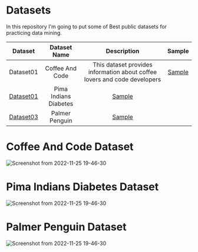 # Datasets

In this repository I'm going to put some of Best public datasets for practicing data mining.

| Dataset| Dataset Name | Description | Sample |
| :---:   | :---: | :---: | :---: |
| Dataset01 | Coffee And Code | This dataset provides information about coffee lovers and code developers | [Sample](https://github.com/zahrabakhshandeh/datasets#coffee-and-code-dataset)|
| [Dataset01](https://pages.github.com/) | Pima Indians Diabetes| [Sample](https://github.com/zahrabakhshandeh/datasets#pima-indians-diabetes-dataset)
| [Dataset03](https://pages.github.com/) | Palmer Penguin| [Sample](https://github.com/zahrabakhshandeh/datasets#palmer-penguin-dataset) 

# Coffee And Code Dataset
![Screenshot from 2022-11-25 19-46-30](https://user-images.githubusercontent.com/24417383/204027566-c843dc3b-d7f4-4791-b5fd-20d8aae45d77.png)

# Pima Indians Diabetes Dataset
![Screenshot from 2022-11-25 19-46-30](https://user-images.githubusercontent.com/24417383/204027566-c843dc3b-d7f4-4791-b5fd-20d8aae45d77.png)

# Palmer Penguin Dataset
![Screenshot from 2022-11-25 19-46-30](https://user-images.githubusercontent.com/24417383/204027566-c843dc3b-d7f4-4791-b5fd-20d8aae45d77.png)
